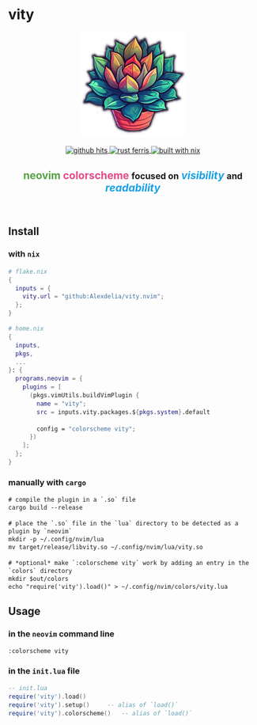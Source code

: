 # vity

<!-- logo -->
<p align="center">
	<img alt="vity logo" src="https://raw.githubusercontent.com/Alexdelia/vity/main/icon.png" width="42%">
</p>

<!-- badges -->
<p align="center">
	<a href="https://github.com/Alexdelia/vity.nvim">
		<img align="center"
			height="32vw"
			alt="github hits"
			src="https://img.shields.io/endpoint?color=d5397b&logo=github&style=for-the-badge&url=https%3A%2F%2Fhits.dwyl.com%2FAlexdelia%2Fvitynvim.json"
		/>
	</a>
	<a href="https://rustacean.net/">
		<img align="center"
			height="38vw"
			alt="rust ferris"
			src="https://rustacean.net/favicon.png"
		/>
	</a>
	<a href="https://builtwithnix.org">
		<img align="center"
			height="34vw"
			alt="built with nix"
			src="https://builtwithnix.org/badge.svg"
		/>
	</a>
</p>

<!-- description -->
<h2 align="center">
	<span style="color: #57A143">neovim</span>
	<b style="color: #E34A87">colorscheme</b>
	<small>focused on</small>
	<i style="color: #19a1e6">visibility</i>
	<small>and</small>
	<i style="color: #19a1e6">readability</i>
</h2>

<br>

## Install

### with `nix`

```nix
# flake.nix
{
  inputs = {
    vity.url = "github:Alexdelia/vity.nvim";
  };
}
```

```nix
# home.nix
{
  inputs,
  pkgs,
  ...
}: {
  programs.neovim = {
    plugins = [
      (pkgs.vimUtils.buildVimPlugin {
        name = "vity";
        src = inputs.vity.packages.${pkgs.system}.default

        config = "colorscheme vity";
      })
    ];
  };
}
```

### manually with `cargo`

```nushell
# compile the plugin in a `.so` file
cargo build --release

# place the `.so` file in the `lua` directory to be detected as a plugin by `neovim`
mkdir -p ~/.config/nvim/lua
mv target/release/libvity.so ~/.config/nvim/lua/vity.so

# *optional* make `:colorscheme vity` work by adding an entry in the `colors` directory
mkdir $out/colors
echo "require('vity').load()" > ~/.config/nvim/colors/vity.lua
```

## Usage

### in the `neovim` command line

```vim
:colorscheme vity
```

### in the `init.lua` file

```lua
-- init.lua
require('vity').load()
require('vity').setup()		-- alias of `load()`
require('vity').colorscheme()	-- alias of `load()`
```
